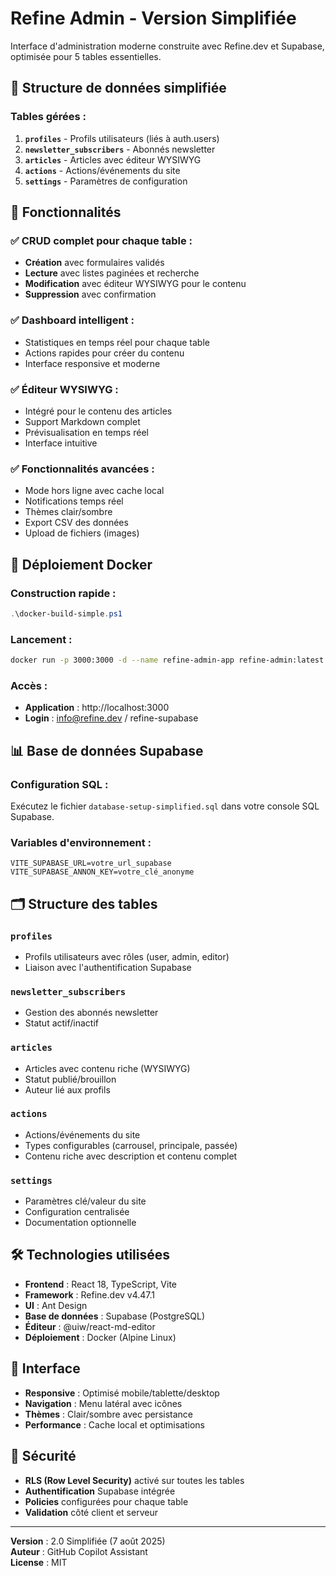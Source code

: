 # Refine Admin - Version Simplifiée

Interface d'administration moderne construite avec Refine.dev et Supabase, optimisée pour 5 tables essentielles.

## 🎯 **Structure de données simplifiée**

### Tables gérées :
1. **`profiles`** - Profils utilisateurs (liés à auth.users)
2. **`newsletter_subscribers`** - Abonnés newsletter 
3. **`articles`** - Articles avec éditeur WYSIWYG
4. **`actions`** - Actions/événements du site
5. **`settings`** - Paramètres de configuration

## 🚀 **Fonctionnalités**

### ✅ **CRUD complet** pour chaque table :
- **Création** avec formulaires validés
- **Lecture** avec listes paginées et recherche
- **Modification** avec éditeur WYSIWYG pour le contenu
- **Suppression** avec confirmation

### ✅ **Dashboard intelligent** :
- Statistiques en temps réel pour chaque table
- Actions rapides pour créer du contenu
- Interface responsive et moderne

### ✅ **Éditeur WYSIWYG** :
- Intégré pour le contenu des articles
- Support Markdown complet
- Prévisualisation en temps réel
- Interface intuitive

### ✅ **Fonctionnalités avancées** :
- Mode hors ligne avec cache local
- Notifications temps réel
- Thèmes clair/sombre
- Export CSV des données
- Upload de fichiers (images)

## 🐳 **Déploiement Docker**

### Construction rapide :
```powershell
.\docker-build-simple.ps1
```

### Lancement :
```bash
docker run -p 3000:3000 -d --name refine-admin-app refine-admin:latest
```

### Accès :
- **Application** : http://localhost:3000
- **Login** : info@refine.dev / refine-supabase

## 📊 **Base de données Supabase**

### Configuration SQL :
Exécutez le fichier `database-setup-simplified.sql` dans votre console SQL Supabase.

### Variables d'environnement :
```env
VITE_SUPABASE_URL=votre_url_supabase
VITE_SUPABASE_ANNON_KEY=votre_clé_anonyme
```

## 🗂️ **Structure des tables**

### `profiles`
- Profils utilisateurs avec rôles (user, admin, editor)
- Liaison avec l'authentification Supabase

### `newsletter_subscribers`
- Gestion des abonnés newsletter
- Statut actif/inactif

### `articles`
- Articles avec contenu riche (WYSIWYG)
- Statut publié/brouillon
- Auteur lié aux profils

### `actions`
- Actions/événements du site
- Types configurables (carrousel, principale, passée)
- Contenu riche avec description et contenu complet

### `settings`
- Paramètres clé/valeur du site
- Configuration centralisée
- Documentation optionnelle

## 🛠️ **Technologies utilisées**

- **Frontend** : React 18, TypeScript, Vite
- **Framework** : Refine.dev v4.47.1
- **UI** : Ant Design
- **Base de données** : Supabase (PostgreSQL)
- **Éditeur** : @uiw/react-md-editor
- **Déploiement** : Docker (Alpine Linux)

## 📱 **Interface**

- **Responsive** : Optimisé mobile/tablette/desktop
- **Navigation** : Menu latéral avec icônes
- **Thèmes** : Clair/sombre avec persistance
- **Performance** : Cache local et optimisations

## 🔐 **Sécurité**

- **RLS (Row Level Security)** activé sur toutes les tables
- **Authentification** Supabase intégrée
- **Policies** configurées pour chaque table
- **Validation** côté client et serveur

---

**Version** : 2.0 Simplifiée (7 août 2025)  
**Auteur** : GitHub Copilot Assistant  
**License** : MIT
